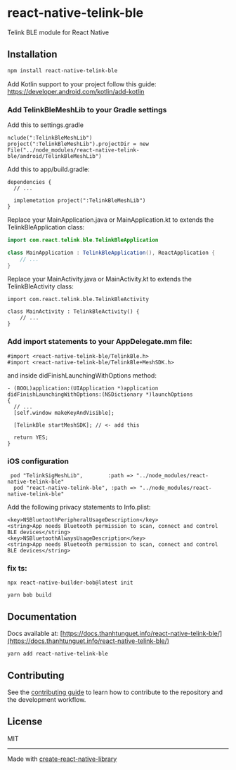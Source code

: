 # react-native-telink-ble

Telink BLE module for React Native

## Installation

```sh
npm install react-native-telink-ble
```
Add Kotlin support to your project follow this guide: https://developer.android.com/kotlin/add-kotlin


### Add TelinkBleMeshLib to your Gradle settings

Add this to settings.gradle

```
nclude(":TelinkBleMeshLib")
project(":TelinkBleMeshLib").projectDir = new File("../node_modules/react-native-telink-ble/android/TelinkBleMeshLib")
```

Add this to app/build.gradle:

```
dependencies {
  // ...

  implemetation project(":TelinkBleMeshLib")
}
```

Replace your MainApplication.java or MainApplication.kt to extends the TelinkBleApplication class:

```java
import com.react.telink.ble.TelinkBleApplication

class MainApplication : TelinkBleApplication(), ReactApplication {
    // ...
}
```

Replace your MainActivity.java or MainActivity.kt to extends the TelinkBleActivity class:

```
import com.react.telink.ble.TelinkBleActivity

class MainActivity : TelinkBleActivity() {
    // ...
}
```

### Add import statements to your AppDelegate.mm file:

```
#import <react-native-telink-ble/TelinkBle.h>
#import <react-native-telink-ble/TelinkBle+MeshSDK.h>
```

and inside didFinishLaunchingWithOptions method:

```Objective
- (BOOL)application:(UIApplication *)application didFinishLaunchingWithOptions:(NSDictionary *)launchOptions
{
  // ...
  [self.window makeKeyAndVisible];

  [TelinkBle startMeshSDK]; // <- add this

  return YES;
}
```

### iOS configuration
```
 pod "TelinkSigMeshLib",        :path => "../node_modules/react-native-telink-ble"
  pod "react-native-telink-ble", :path => "../node_modules/react-native-telink-ble"

```

Add the following privacy statements to Info.plist:

```
<key>NSBluetoothPeripheralUsageDescription</key>
<string>App needs Bluetooth permission to scan, connect and control BLE devices</string>
<key>NSBluetoothAlwaysUsageDescription</key>
<string>App needs Bluetooth permission to scan, connect and control BLE devices</string>
```

### fix ts: 
```
npx react-native-builder-bob@latest init
```

```
yarn bob build
```

## Documentation

Docs available at: [https://docs.thanhtunguet.info/react-native-telink-ble/](https://docs.thanhtunguet.info/react-native-telink-ble/)


```
yarn add react-native-telink-ble
```

## Contributing

See the [contributing guide](CONTRIBUTING.md) to learn how to contribute to the repository and the development workflow.

## License

MIT

---

Made with [create-react-native-library](https://github.com/callstack/react-native-builder-bob)
